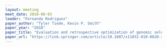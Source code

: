 ```yaml
---
layout: meeting
meet_date: 2018-08-03
leader: "Fernanda Rodriguez"
paper_author: "Tyler Tiede, Kevin P. Smith"
paper_year: "2018"
paper_title: "Evaluation and retrospective optimization of genomic selection for yield and disease resistance in spring barley"
paper_url: "https://link.springer.com/article/10.1007/s11032-018-0820-3"
---
```

